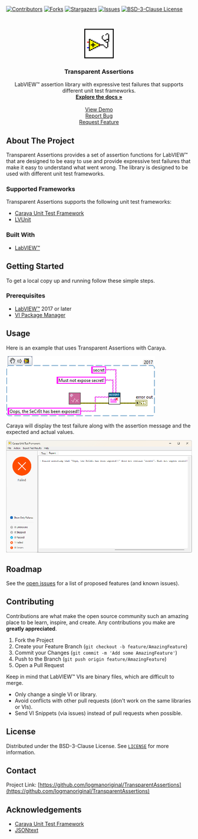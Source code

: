 <!-- Based on https://github.com/othneildrew/Best-README-Template -->
<!-- PROJECT SHIELDS -->
<!--
*** I'm using markdown "reference style" links for readability.
*** Reference links are enclosed in brackets [ ] instead of parentheses ( ).
*** See the bottom of this document for the declaration of the reference variables
*** for contributors-url, forks-url, etc. This is an optional, concise syntax you may use.
*** https://www.markdownguide.org/basic-syntax/#reference-style-links
-->
[![Contributors][contributors-shield]][contributors-url]
[![Forks][forks-shield]][forks-url]
[![Stargazers][stars-shield]][stars-url]
[![Issues][issues-shield]][issues-url]
[![BSD-3-Clause License][license-shield]][license-url]

<!-- PROJECT LOGO -->
<br>
<p align="center">
  <a href="https://github.com/logmanoriginal/TransparentAssertions">
    <img src="images/logo.png" alt="Logo" width="80" height="80">
  </a>

  <h3 align="center">Transparent Assertions</h3>

  <p align="center">
    LabVIEW&trade; assertion library with expressive test failures that supports different unit test frameworks.
    <br>
    <a href="https://github.com/logmanoriginal/TransparentAssertions"><strong>Explore the docs »</strong></a>
    <br>
    <br>
    <a href="https://github.com/logmanoriginal/TransparentAssertions">View Demo</a>
    <br>
    <a href="https://github.com/logmanoriginal/TransparentAssertions/issues">Report Bug</a>
    <br>
    <a href="https://github.com/logmanoriginal/TransparentAssertions/issues">Request Feature</a>
  </p>
</p>

## About The Project

Transparent Assertions provides a set of assertion functions for LabVIEW&trade; that are designed to be easy to use and provide expressive test failures that make it easy to understand what went wrong. The library is designed to be used with different unit test frameworks.

### Supported Frameworks

Transparent Assertions supports the following unit test frameworks:
* [Caraya Unit Test Framework](https://github.com/vipm-io/Caraya)
* [LVUnit](https://github.com/logmanoriginal/LVUnit)

### Built With

* [LabVIEW&trade;](https://www.ni.com/labview)

## Getting Started

To get a local copy up and running follow these simple steps.

### Prerequisites

* [LabVIEW&trade;](https://ni.com/labview) 2017 or later
* [VI Package Manager](https://vipm.io/download/)

## Usage

Here is an example that uses Transparent Assertions with Caraya.

![Example](images/caraya-example.png)

Caraya will display the test failure along with the assertion message and the expected and actual values.

![Example Failure](images/caraya-example-failure.png)

## Roadmap

See the [open issues](https://github.com/logmanoriginal/TransparentAssertions/issues) for a list of proposed features (and known issues).

## Contributing

Contributions are what make the open source community such an amazing place to be learn, inspire, and create. Any contributions you make are **greatly appreciated**.

1. Fork the Project
2. Create your Feature Branch (`git checkout -b feature/AmazingFeature`)
3. Commit your Changes (`git commit -m 'Add some AmazingFeature'`)
4. Push to the Branch (`git push origin feature/AmazingFeature`)
5. Open a Pull Request

Keep in mind that LabVIEW&trade; VIs are binary files, which are difficult to merge.
- Only change a single VI or library.
- Avoid conflicts with other pull requests (don't work on the same libraries or VIs).
- Send VI Snippets (via issues) instead of pull requests when possible.

## License

Distributed under the BSD-3-Clause License. See [`LICENSE`](LICENSE.txt) for more information.

## Contact

Project Link: [https://github.com/logmanoriginal/TransparentAssertions](https://github.com/logmanoriginal/TransparentAssertions)

## Acknowledgements

* [Caraya Unit Test Framework](https://github.com/JKISoftware/Caraya)
* [JSONtext](https://bitbucket.org/drjdpowell/jsontext)

<!-- MARKDOWN LINKS & IMAGES -->
<!-- https://www.markdownguide.org/basic-syntax/#reference-style-links -->
[contributors-shield]: https://img.shields.io/github/contributors/logmanoriginal/TransparentAssertions.svg?style=for-the-badge
[contributors-url]: https://github.com/logmanoriginal/TransparentAssertions/graphs/contributors
[forks-shield]: https://img.shields.io/github/forks/logmanoriginal/TransparentAssertions.svg?style=for-the-badge
[forks-url]: https://github.com/logmanoriginal/TransparentAssertions/network/members
[stars-shield]: https://img.shields.io/github/stars/logmanoriginal/TransparentAssertions.svg?style=for-the-badge
[stars-url]: https://github.com/logmanoriginal/TransparentAssertions/stargazers
[issues-shield]: https://img.shields.io/github/issues/logmanoriginal/TransparentAssertions.svg?style=for-the-badge
[issues-url]: https://github.com/logmanoriginal/TransparentAssertions/issues
[license-shield]: https://img.shields.io/github/license/logmanoriginal/TransparentAssertions.svg?style=for-the-badge
[license-url]: https://github.com/logmanoriginal/TransparentAssertions/blob/master/LICENSE.txt
